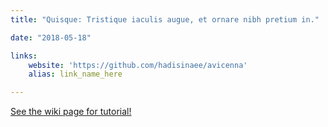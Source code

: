 ```yaml
---
title: "Quisque: Tristique iaculis augue, et ornare nibh pretium in."

date: "2018-05-18"

links:
    website: 'https://github.com/hadisinaee/avicenna'
    alias: link_name_here

---
```


[See the wiki page for tutorial!](https://github.com/hadisinaee/avicenna/wiki)
